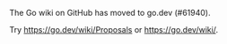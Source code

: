 The Go wiki on GitHub has moved to go.dev (#61940).

Try <https://go.dev/wiki/Proposals> or <https://go.dev/wiki/>.


